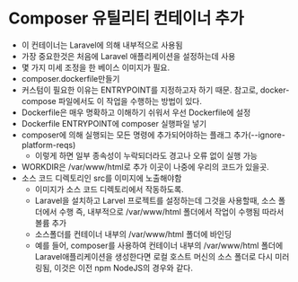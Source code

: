 # Composer 유틸리티 컨테이너 추가

- 이 컨테이너는 Laravel에 의해 내부적으로 사용됨
- 가장 중요한것은 처음에 Laravel 애플리케이션을 설정하는데 사용
- 몇 가지 미세 조정을 한 베이스 이미지가 필요.
- composer.dockerfile만들기
- 커스텀이 필요한 이유는 ENTRYPOINT를 지정하고자 하기 때문. 참고로, docker-compose 파일에서도 이 작업을 수행하는 방법이 있다.
- Dockerfile은 매우 명확하고 이해하기 쉬워서 우선 Dockerfile에 설정
- Dockerfile ENTRYPOINT에 composer 실행파일 넣기
- composer에 의해 실행되는 모든 명령에 추가되어야하는 플래그 추가(--ignore-platform-reqs)
  - 이렇게 하면 일부 종속성이 누락되더라도 경고나 오류 없이 실행 가능
- WORKDIR은 /var/www/html로 추가 이곳이 나중에 우리의 코드가 있을곳.
- 소스 코드 디렉토리인 src를 이미지에 노출해야함
  - 이미지가 소스 코드 디렉토리에서 작동하도록.
  - Laravel을 설치하고 Larvel 프로젝트를 설정하는데 그것을 사용할때, 소스 폴더에서 수행 즉, 내부적으로 /var/www/html 폴더에서 작업이 수행됨 따라서 볼륨 추가
  - 소스폴더를 컨테이너 내부의 /var/www/html 폴더에 바인딩
  - 예를 들어, composer를 사용하여 컨테이너 내부의 /var/www/html 폴더에 Laravel애플리케이션을 생성한다면 로컬 호스트 머신의 소스 폴더로 다시 미러링됨, 이것은 이전 npm NodeJS의 경우와 같다.
